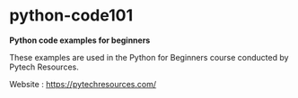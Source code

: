 # python-code101
**Python code examples for beginners**

These examples are used in the Python for Beginners course conducted by Pytech Resources.

Website : https://pytechresources.com/

